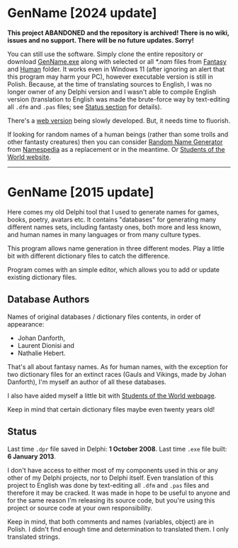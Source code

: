 # GenName [2024 update]

**This project ABANDONED and the repository is archived! There is no wiki, issues and no support. There will be no future updates. Sorry!**

You can still use the software. Simply clone the entire repository or download [GenName.exe](https://github.com/mrfatguy/delphi-genname/blob/master/GenName.exe) along with selected or all _*.nam_ files from [Fantasy](https://github.com/mrfatguy/delphi-genname/tree/master/Fantasty) and [Human](https://github.com/mrfatguy/delphi-genname/tree/master/Human) folder. It works even in Windows 11 (after ignoring an alert that this program may harm your PC), however executable version is still in Polish. Because, at the time of translating sources to English, I was no longer owner of any Delphi version and I wasn't able to compile English version (translation to English was made the brute-force way by text-editing all `.dfm` and `.pas` files; see [Status section](#status) for details).

There's a [web version](https://github.com/mrfatguy/web-genname) being slowly developed. But, it needs time to fluorish.

If looking for random names of a human beings (rather than some trolls and other fantasty creatures) then you can consider [Random Name Generator](https://www.namespedia.com/random-name-generator.php) from [Namespedia](https://www.namespedia.com/) as a replacement or in the meantime. Or [Students of the World website](http://www.studentsoftheworld.info/penpals/stats.php3).

--------

# GenName [2015 update]

Here comes my old Delphi tool that I used to generate names for games, books, poetry, avatars etc. It contains "databases" for generating many different names sets, including fantasty ones, both more and less known, and human names in many languages or from many culture types.

This program allows name generation in three different modes. Play a little bit with different dictionary files to catch the difference.

Program comes with an simple editor, which allows you to add or update existing dictionary files.

## Database Authors

Names of original databases / dictionary files contents, in order of appearance:

- Johan Danforth,
- Laurent Dionisi and
- Nathalie Hebert.

That's all about fantasy names. As for human names, with the exception for two dictionary files for an extinct races (Gauls and Vikings, made by Johan Danforth), I'm myself an author of all these databases.

I also have aided myself a little bit with [Students of the World webpage](http://www.studentsoftheworld.info/penpals/stats.php3).

Keep in mind that certain dictionary files maybe even twenty years old!

## Status

Last time `.dpr` file saved in Delphi: **1 October 2008**. Last time `.exe` file built: **6 January 2013**.

I don't have access to either most of my components used in this or any other of my Delphi projects, nor to Delphi itself. Even translation of this project to English was done by text-editing all `.dfm` and `.pas` files and therefore it may be cracked. It was made in hope to be useful to anyone and for the same reason I'm releasing its source code, but you're using this project or source code at your own responsibility.

Keep in mind, that both comments and names (variables, object) are in Polish. I didn't find enough time and determination to translated them. I only translated strings.
